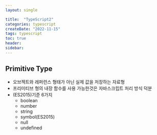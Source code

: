 ```yaml
---
layout: single 

title:  "TypeScript2"  
categories: typescript
createDate: "2022-11-15"
tags: typescript
toc: true
header:
sidebar: 
---
```


## Primitive Type

- 오브젝트와 레퍼런스 형태가 아닌 실제 값을 저장하는 자료형
- 프리미티브 형의 내장 함수를 사용 가능한것은 자바스크립트 처리 방식 덕분
- (ES2015)기준 6가지
  - boolean
  - number
  - string
  - symbol(ES2015)
  - null
  - undefined